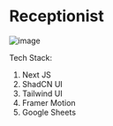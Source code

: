# Receptionist
![image](https://github.com/user-attachments/assets/0cced33b-c01d-4ccc-a6b4-48026a547761)

Tech Stack:
1. Next JS
2. ShadCN UI
3. Tailwind UI
4. Framer Motion
5. Google Sheets
